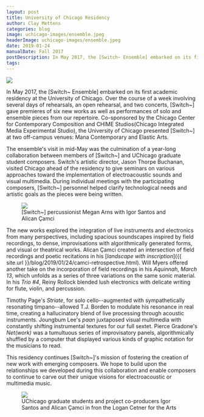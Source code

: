 ```yaml
---
layout: post
title: University of Chicago Residency
author: Clay Mettens
categories: blog
image: uchicago-images/ensemble.jpeg
headerImage: uchicago-images/ensemble.jpeg
date: 2019-01-24
manualDate: Fall 2017
postDescription: In May 2017, the [Switch~ Ensemble] embarked on its first academic residency at the University of Chicago. Over the course of a week involving several days of rehearsals, an open rehearsal, and two concerts, [Switch~] gave premieres of six new works as well as performances of solo and ensemble pieces from our repertoire.
tags:
---
```


<img class="float-sm-right col-sm-4 col-lg-3 p4-0" src="{{ site.images }}/uchicago-images/switch_flier_tim_4_21_take2-800x1035.jpg">

In May 2017, the [Switch~ Ensemble] embarked on its first academic residency at the University of Chicago. Over the course of a week involving several days of rehearsals, an open rehearsal, and two concerts, [Switch~] gave premieres of six new works as well as performances of solo and ensemble pieces from our repertoire. Co-sponsored by the Chicago Center for Contemporary Composition and CHIME Studios(Chicago Integrated Media Experimental Studio), the University of Chicago presented [Switch~] at two off-campus venues: Mana Contemporary and Elastic Arts.

The ensemble's visit in mid-May was the culmination of a year-long collaboration between members of [Switch~] and UChicago graduate student composers. Switch's artistic director, Jason Thorpe Buchanan, visited Chicago ahead of the residency to give seminars on various approaches toward the implementation of electroacoustic sounds and visual multimedia. During individual meetings with the participating composers, [Switch~] personnel helped clarify technological needs and artistic goals as the pieces were being written.

<div class="col-sm-6 mx-auto">
  <figure class="figure">
    <img src="{{ site.images }}/uchicago-images/rehearsal.jpeg" class="figure-img img-fluid">
    <figcaption class="figure-caption">[Switch~] percussionist Megan Arns with Igor Santos and Alican Çamci</figcaption>
  </figure>
</div>

The new works explored the integration of live instruments and electronics from many perspectives, including spacious soundscapes inspired by field recordings, to dense, improvisations with algorithmically generated forms, and visual or theatrical works. Alican Çamci created an intersection of field recordings and poetic recitations in his [*landscape with inscription*]({{ site.url }}/blog/2019/01/24/camci-retrospective.html). Will Myers offered another take on the incorporation of field recordings in his *Aquinnah, March 13*, which unfolds as a series of three variations on the same sonic material. In his *Trio #4*, Reiny Rollock blended lush electronics with delicate writing for flute, violin, and percussion.

Timothy Page's *Striate*, for solo cello--augmented with sympathetically resonating timpano--allowed T.J. Borden to modulate his resonance in real time, creating a hallucinatory blend of live processing through acoustic instruments. Joungbum Lee's *paan* juxtaposed visual multimedia with constantly shifting instrumental textures for our full sextet. Pierce Gradone's *Net(work)* was a tumultuous series of improvisatory panels, algorithmically shuffled by a computer that displayed various kinds of graphic notation for the musicians to read.

This residency continues [Switch~]'s mission of fostering the creation of new work with emerging composers. We hope to build upon the relationships we developed during this collaboration and enable composers to continue to carve out their unique visions for electroacoustic or multimedia music.

<div class="col-sm-6 mx-auto">
  <figure class="figure">
    <img src="{{ site.images }}/uchicago-images/outside.jpeg" class="figure-img img-fluid">
    <figcaption class="figure-caption">UChicago graduate students and project co-producers Igor Santos and Alican Çamci in fron the Logan Cetner for the Arts</figcaption>
  </figure>
</div>
